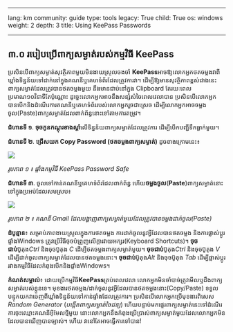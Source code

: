 

---

lang: km
community: guide
type: tools
legacy: True
child: True
os: windows
weight: 2
depth: 3
title: Using KeePass Passwords 

---

## ៣.០ របៀបប្រើពាក្យសម្ងាត់របស់កម្មវិធី KeePass ##

ប្រសិនបើពាក្យសម្ងាត់សុវត្ថិភាពមួយមិនងាយស្រួលចងចាំ  **KeePass**អាចឱ្យលោកអ្នកថតចម្លងវាពីឃ្លាំងទិន្នន័យទៅដាក់នៅក្នុងគណនីឬគេហទំព័រដែលត្រូវការវា។ ដើម្បីឱ្យមានសុវត្ថិភាពខ្ពស់ជាងនេះ ពាក្យសម្ងាត់ដែលត្រូវបានថតចម្លងមួយ នឹងមានជាប់នៅក្នុង Clipboard តែរយៈពេលប្រមាណ១០វិនាទីតែប៉ុណ្ណោះ  ដូច្នេះលោកអ្នកអាចនឹងសន្សំសំចៃពេលវេលាបាន ប្រសិនបើលោកអ្នកបានបើកនិងដំណើរការគណនីឬគេហទំព័ររបស់លោកអ្នករួចជាស្រេច ដើម្បីលោកអ្នកអាចចម្លងចូល(Paste)ពាក្យសម្ងាត់ដែលពាក់ព័ន្ធនោះទៅតាមការតម្រូវ។

**ជំហានទី ១**. **ចុចកូនកណ្តុរខាងស្តាំ**លើទិន្នន័យពាក្យសម្ងាត់ដែលត្រូវការ ដើម្បីបើកបញ្ជីទឹកធ្លាក់មួយ។

**ជំហានទី ២**. **ជ្រើសយក Copy Password (ថតចម្លងពាក្យសម្ងាត់)** ដូចខាងក្រោមនេះ៖

![](/sbox/screen/keepass-en-1/37.png)

*រូបភាព ១ ៖ ផ្ទាំងកម្មវិធី KeePass Password Safe*

**ជំហានទី ៣**. ចូលទៅកាន់គណនីឬគេហទំព័រដែលពាក់ព័ន្ធ  ហើយ**ចម្លងចូល**(**Paste**)ពាក្យសម្ងាត់នោះទៅក្នុងប្រអប់ដែលសមស្រប៖

![](/sbox/screen/keepass-en-1/38.png)

*រូបភាព ២ ៖ គណនី Gmail ដែលបង្ហាញពាក្យសម្ងាត់មួយដែលត្រូវបានចម្លងដាក់ចូល(Paste)*

**ដំបូន្មាន**៖ សម្រាប់ភាពងាយស្រួលក្នុងការថតចម្លង ការដាក់ចូលនូវអ្វីដែលបានថតចម្លង និងការផ្លាស់ប្តូរផ្ទាំងWindows ត្រូវប្រើវិធីចុចបំព្រួញលើក្តារវាយអក្សរ(Keyboard Shortcuts)។ **ចុចជាប់**ប៊ូតុង*Ctrl* និងចុចប៊ូតុង *C* ដើម្បីថតចម្លងពាក្យសម្ងាត់មួយ។ **ចុចជាប់**ប៊ូតុង*Ctrl* និងចុចប៊ូតុង *V* ដើម្បីដាក់ចូលពាក្យសម្ងាត់ដែលបានថតចម្លងនោះ។ **ចុចជាប់**ប៊ូតុង*Alt* និងចុចប៊ូតុង *Tab* ដើម្បីផ្លាស់ប្តូររវាងកម្មវិធីដែលកំពុងបើកនិងផ្ទាំងWindows។

**កំណត់សម្គាល់**៖ ដោយប្រើកម្មវិធី**KeePass**គ្រប់ពេលវេលា  លោកអ្នកមិនចាំបាច់ត្រូវមើលឬដឹងពាក្យសម្ងាត់របស់ខ្លួនទេ។ មុខងារថតចម្លង/ដាក់ចូលនូវអ្វីដែលបានថតចម្លងនោះ(Copy/Paste) ទទួលបន្ទុកយកវាចេញពីឃ្លាំងទិន្នន័យទៅកាន់ផ្ទាំងដែលត្រូវការ។ ប្រសិនបើលោកអ្នកប្រើមុខងារពិសេស *Random Generator* (*បង្កើតពាក្យសម្ងាត់ចៃដន្យ*) ហើយបន្ទាប់មកផ្ទេរពាក្យសម្ងាត់នេះទៅដំណើរការចុះឈ្មោះគណនីអ៊ីមែលថ្មីមួយ នោះលោកអ្នកនឹងកំពុងប្រើប្រាស់ពាក្យសម្ងាត់មួយដែលលោកអ្នកមិនដែលបានឃើញបានច្បាស់។ ហើយ វានៅតែអាចធ្វើការទៅបាន!




